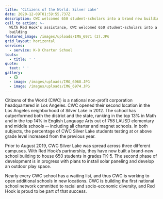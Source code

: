 ```yaml
---
title: 'Citizens of the World: Silver Lake'
date: 2020-12-09T01:59:55.737Z
description: CWC welcomed 650 student-scholars into a brand new building
call_to_action: >-
  With Red Hook’s assistance, CWC welcomed 650 student-scholars into a brand new
  building
featured_image: /images/uploads/IMG_6971 (2).JPG
grid_layout: horizontal
services:
  - service: K-8 Charter School
touts:
  - title: ' '
quote:
  text: ' '
gallery:
  - {}
  - image: /images/uploads/IMG_6968.JPG
  - image: /images/uploads/IMG_6974.JPG
---
```

Citizens of the World (CWC) is a national non-profit corporation headquartered in Los Angeles. CWC opened their second location in the Los Angeles neighborhood of Silver Lake in 2012. The school has outperformed both the district and the state, ranking in the top 13% in Math and in the top 14% in English Language Arts out of 758 LAUSD elementary and middle schools -- including all charter and magnet schools. In both subjects, the percentage of CWC Silver Lake students testing at or above grade level increased from the previous year. 

Prior to August 2019, CWC Silver Lake was spread across three different campuses. With Red Hook’s partnership, they have now built a brand-new school building to house 650 students in grades TK-5. The second phase of development is in progress with plans to install solar paneling and develop an outdoor play space.

Nearly every CWC school has a waiting list, and thus CWC is working to open additional schools in new locations. CWC is building the first national school network committed to racial and socio-economic diversity, and Red Hook is proud to be part of that success.
